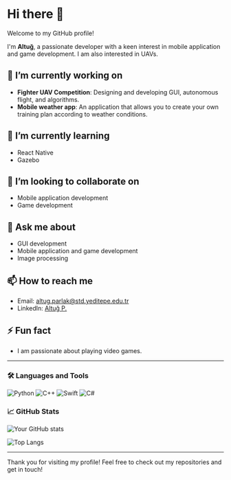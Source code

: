 # Hi there 👋

Welcome to my GitHub profile!

I'm **Altuğ**, a passionate developer with a keen interest in mobile application and game development. I am also interested in UAVs.

## 🔭 I’m currently working on
- **Fighter UAV Competition**: Designing and developing GUI, autonomous flight, and algorithms.
- **Mobile weather app**: An application that allows you to create your own training plan according to weather conditions.

## 🌱 I’m currently learning
- React Native
- Gazebo

## 👯 I’m looking to collaborate on
- Mobile application development
- Game development

## 💬 Ask me about
- GUI development
- Mobile application and game development
- Image processing

## 📫 How to reach me
- Email: [altug.parlak@std.yeditepe.edu.tr](mailto:altug.parlak@std.yeditepe.edu.tr)
- LinkedIn: [Altuğ P.](https://linkedin.com/in/altuğ-p-579b7b158)

## ⚡ Fun fact
- I am passionate about playing video games.

---

### 🛠️ Languages and Tools

![Python](https://img.shields.io/badge/-Python-000?&logo=Python)
![C++](https://img.shields.io/badge/-C++-000?&logo=C++)
![Swift](https://img.shields.io/badge/-Swift-000?&logo=Swift)
![C#](https://img.shields.io/badge/-C%23-000?&logo=C%23)

### 📈 GitHub Stats

![Your GitHub stats](https://github-readme-stats.vercel.app/api?username=yourusername&show_icons=true&theme=radical)

![Top Langs](https://github-readme-stats.vercel.app/api/top-langs/?username=yourusername&layout=compact&theme=radical)

---

Thank you for visiting my profile! Feel free to check out my repositories and get in touch!
